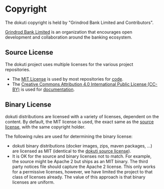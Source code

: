 Copyright
=========

The dokuti copyright is held by "Grindrod Bank Limited and Contributors". 

[Grindrod Bank Limited](https://www.grindrodbank.co.za/) is an organization that encourages open development and collaboration around the banking ecosystem.

Source License
--------------

The dokuti project uses multiple licenses for the various project repositories.  

- The [MIT License](https://opensource.org/licenses/MIT) is used by most repositories for [code](https://github.com/GrindrodBank/dokuti/). 
- The [Creative Commons Attribution 4.0 International Public License (CC-BY)](https://creativecommons.org/licenses/by/4.0/) is used for [documentation](https://github.com/GrindrodBank/dokuti/blob/master/doc/). 

Binary License
--------------

dokuti distributions are licensed with a variety of licenses, dependent on the content. By default, the MIT license is used, the exact same as the [source license](https://github.com/GrindrodBank/dokuti/blob/master/LICENSE), with the same copyright holder. 

The following rules are used for determining the binary license:

- dokuti binary distributions (docker images, zips, maven packages, …) are licensed as MIT (identical to the [dokuti source license](https://github.com/GrindrodBank/dokuti/blob/master/LICENSE)).
- It is OK for the source and binary licenses not to match. For example, the source might be Apache 2 but ships as an MIT binary.  The third party notices file should capture the Apache 2 license. This only works for a permissive licenses, however, we have limited the project to that class of licenses already. The value of this approach is that binary licenses are uniform.

